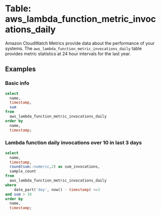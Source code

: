 # Table: aws_lambda_function_metric_invocations_daily

Amazon CloudWatch Metrics provide data about the performance of your systems.  The `aws_lambda_function_metric_invocations_daily` table provides metric statistics at 24 hour intervals for the last year.

## Examples

### Basic info

```sql
select
  name,
  timestamp,
  sum
from
  aws_lambda_function_metric_invocations_daily
order by
  name,
  timestamp;
```



### Lambda function daily invocations over 10 in last 3 days

```sql
select
  name,
  timestamp,
  round(sum::numeric,2) as sum_invocations,
  sample_count
from
  aws_lambda_function_metric_invocations_daily
where 
    date_part('day', now() - timestamp) <=3
and sum > 10
order by
  name,
  timestamp;
```